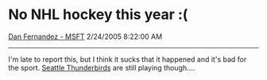 <div id="page">

# No NHL hockey this year :(

[Dan Fernandez -
MSFT](https://social.msdn.microsoft.com/profile/Dan%20Fernandez%20-%20MSFT)
2/24/2005 8:22:00 AM

-----

<div id="content">

I'm late to report this, but I think it sucks that it happened and it's
bad for the sport. [Seattle
Thunderbirds](http://www.seattlethunderbirds.com) are still playing
though....

</div>

</div>
